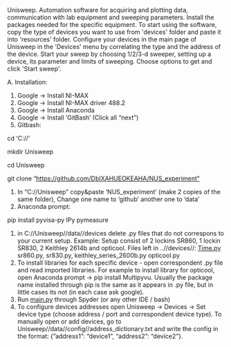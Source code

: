 Unisweep. Automation software for acquiring and plotting data, communication with lab equipment and sweeping parameters. Install the packages needed for the specific equipment.
To start using the software, copy the type of devices you want to use from 'devices' folder and paste it into 'resources' folder. 
Configure your devices in the main page of Unisweep in the 'Devices' menu by correlating the type and the address of the device.
Start your sweep by choosing 1/2/3-d sweeper, setting up a device, its parameter and limits of sweeping. Choose options to get and click 'Start sweep'.

A. Installation:

1. Google → Install NI-MAX
2. Google → Install NI-MAX driver 488.2
3. Google → Install Anaconda
4. Google → Install ‘GitBash’ (Click all “next”)
5. Gitbash: 

cd ‘C://’

mkdir Unisweep

cd Unisweep

git clone “https://github.com/DbIXAHUEOKEAHA/NUS_experiment”

1. In “C://Unisweep” copy&paste ‘NUS_experiment’ (make 2 copies of the same folder), Change one name to ‘github’ another one to ‘data’
2. Anaconda prompt:

pip install pyvisa-py IPy pymeasure

1. in C://Unisweep//data//devices delete .py files that do not correspons to your current setup. Example: Setup consist of 2 lockins SR860, 1 lockin SR830, 2 Keithley 2614b and opticool. Files left in ..//devices//: [Time.py](http://Time.py) sr860.py, sr830.py, keithley_series_2600b.py opticool.py
2. To install libraries for each specific device - open correspondent .py file and read imported libraries. For example to install library for opticool, open Anaconda prompt → pip install Multipyvu. Usually the package name installed through pip is the same as it appears in .py file, but in little cases its not (in each case ask google).
3. Run [main.py](http://main.py) through Spyder (or any other IDE / bash)
4. To configure devices addresses open Unisweep → Devices → Set device type (choose address / port and correspondent device type). To manually open or add devices, go to Unisweep//data//config//address_dictionary.txt and write the config in the format: {”address1”: “device1”, “address2”: “device2”}.
